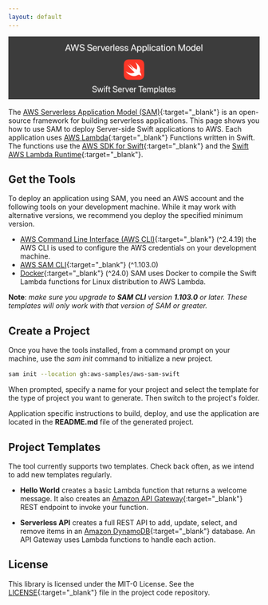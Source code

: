 ```yaml
---
layout: default
---
```


![Image description](assets/images/banner.png)

The [AWS Serverless Application Model (SAM)](https://docs.aws.amazon.com/serverless-application-model/latest/developerguide/sam-specification.html){:target="_blank"} is an open-source framework for building serverless applications. This page shows you how to use SAM to deploy Server-side Swift applications to AWS. Each application uses [AWS Lambda](https://aws.amazon.com/lambda/){:target="_blank"} Functions written in Swift. The functions use the [AWS SDK for Swift](https://docs.aws.amazon.com/sdk-for-swift/latest/developer-guide/getting-started.html){:target="_blank"} and the [Swift AWS Lambda Runtime](https://github.com/swift-server/swift-aws-lambda-runtime){:target="_blank"}.


## Get the Tools

To deploy an application using SAM, you need an AWS account and the following tools on your development machine. While it may work with alternative versions, we recommend you deploy the specified minimum version.

* [AWS Command Line Interface (AWS CLI)](https://docs.aws.amazon.com/cli/latest/userguide/install-cliv2.html){:target="_blank"} (^2.4.19) the AWS CLI is used to configure the AWS credentials on your development machine.
* [AWS SAM CLI](https://docs.aws.amazon.com/serverless-application-model/latest/developerguide/install-sam-cli.html){:target="_blank"} (^1.103.0)
* [Docker](https://www.docker.com/products/docker-desktop){:target="_blank"} (^24.0) SAM uses Docker to compile the Swift Lambda functions for Linux distribution to AWS Lambda.

**Note**: *make sure you upgrade to **SAM CLI** version **1.103.0** or later. These templates will only work with that version of SAM or greater.*

## Create a Project
Once you have the tools installed, from a command prompt on your machine, use the *sam init* command to initialize a new project.

``` bash
sam init --location gh:aws-samples/aws-sam-swift
```

When prompted, specify a name for your project and select the template for the type of project you want to generate. Then switch to the project's folder. 

Application specific instructions to build, deploy, and use the application are located in the **README.md** file of the generated project.

## Project Templates
The tool currently supports two templates. Check back often, as we intend to add new templates regularly.

- **Hello World** creates a basic Lambda function that returns a welcome message. It also creates an [Amazon API Gateway](https://aws.amazon.com/api-gateway/){:target="_blank"} REST endpoint to invoke your function.

- **Serverless API** creates a full REST API to add, update, select, and remove items in an [Amazon DynamoDB](https://aws.amazon.com/dynamodb/){:target="_blank"} database. An API Gateway uses Lambda functions to handle each action.

## License

This library is licensed under the MIT-0 License. See the [LICENSE](https://github.com/aws-samples/aws-sam-swift/blob/main/LICENSE){:target="_blank"} file in the project code repository.

